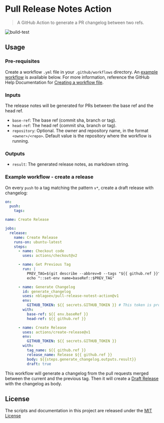 # Pull Release Notes Action

> A GitHub Action to generate a PR changelog between two refs.

![build-test](https://github.com/nblagoev/pull-release-notes-action/workflows/build-test/badge.svg)

## Usage
### Pre-requisites
Create a workflow `.yml` file in your `.github/workflows` directory. An [example workflow](#example-workflow---create-a-release) is available below. For more information, reference the GitHub Help Documentation for [Creating a workflow file](https://help.github.com/en/articles/configuring-a-workflow#creating-a-workflow-file).

### Inputs
The release notes will be generated for PRs between the base ref and the head ref.

- `base-ref`: The base ref (commit sha, branch or tag).
- `head-ref`: The head ref (commit sha, branch or tag).
- `repository`: Optional. The owner and repository name, in the format `<owner>/<repo>`. Default value is the repository where the workflow is running.

### Outputs
- `result`: The generated release notes, as markdown string.

### Example workflow - create a release
On every `push` to a tag matching the pattern `v*`, create a draft release with changelog:

```yaml
on:
  push:
    tags:

name: Create Release

jobs:
  release:
    name: Create Release
    runs-on: ubuntu-latest
    steps:
      - name: Checkout code
        uses: actions/checkout@v2

      - name: Get Previous Tag
        run: |
          PREV_TAG=$(git describe --abbrev=0 --tags "${{ github.ref }}^")
          echo "::set-env name=baseRef::$PREV_TAG"

      - name: Generate Changelog
        id: generate_changelog
        uses: nblagoev/pull-release-notest-action@v1
        env:
          GITHUB_TOKEN: ${{ secrets.GITHUB_TOKEN }} # This token is provided by Actions, you do not need to create your own token
        with:
          base-ref: ${{ env.baseRef }}
          head-ref: ${{ github.ref }}

      - name: Create Release
        uses: actions/create-release@v1
        env:
          GITHUB_TOKEN: ${{ secrets.GITHUB_TOKEN }}
        with:
          tag_name: ${{ github.ref }}
          release_name: Release ${{ github.ref }}
          body: ${{steps.generate_changelog.outputs.result}}
          draft: true
```

This workflow will generate a changelog from the pull requests merged between the current and the previous tag. Then it will create a [Draft Release](https://help.github.com/en/articles/creating-releases) with the changelog as body.

## License
The scripts and documentation in this project are released under the [MIT License](LICENSE)
